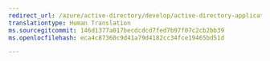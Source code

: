 ```yaml
---
redirect_url: /azure/active-directory/develop/active-directory-application-manifest
translationtype: Human Translation
ms.sourcegitcommit: 146d1377a017becdcdcd7fed7b97f07c2cb2bb39
ms.openlocfilehash: eca4c87360c9d41a79d4182cc34fce19465bd51d

---
```



<!--HONumber=Feb17_HO1-->


